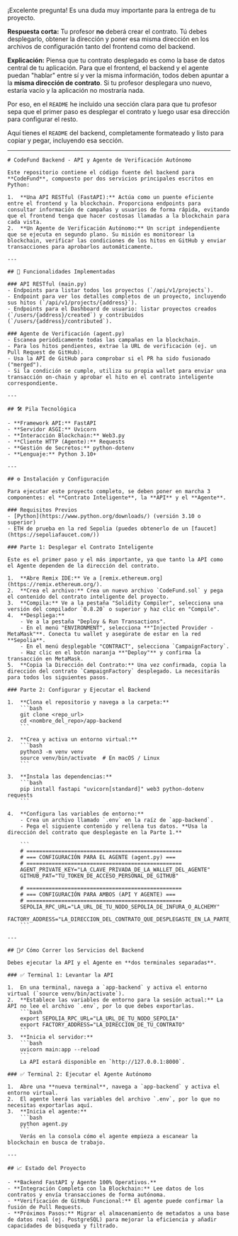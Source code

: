 ¡Excelente pregunta\! Es una duda muy importante para la entrega de tu proyecto.

**Respuesta corta:** Tu profesor **no** deberá crear el contrato. Tú debes desplegarlo, obtener la dirección y poner esa misma dirección en los archivos de configuración tanto del frontend como del backend.

**Explicación:** Piensa que tu contrato desplegado es como la base de datos central de tu aplicación. Para que el frontend, el backend y el agente puedan "hablar" entre sí y ver la misma información, todos deben apuntar a la **misma dirección de contrato**. Si tu profesor desplegara uno nuevo, estaría vacío y la aplicación no mostraría nada.

Por eso, en el `README` he incluido una sección clara para que tu profesor sepa que el primer paso es desplegar el contrato y luego usar esa dirección para configurar el resto.

Aquí tienes el `README` del backend, completamente formateado y listo para copiar y pegar, incluyendo esa sección.

-----

````
# CodeFund Backend - API y Agente de Verificación Autónomo

Este repositorio contiene el código fuente del backend para **CodeFund**, compuesto por dos servicios principales escritos en Python:

1.  **Una API RESTful (FastAPI):** Actúa como un puente eficiente entre el frontend y la blockchain. Proporciona endpoints para consultar información de campañas y usuarios de forma rápida, evitando que el frontend tenga que hacer costosas llamadas a la blockchain para cada vista.
2.  **Un Agente de Verificación Autónomo:** Un script independiente que se ejecuta en segundo plano. Su misión es monitorear la blockchain, verificar las condiciones de los hitos en GitHub y enviar transacciones para aprobarlos automáticamente.

---

## 🚀 Funcionalidades Implementadas

### API RESTful (main.py)
- Endpoints para listar todos los proyectos (`/api/v1/projects`).
- Endpoint para ver los detalles completos de un proyecto, incluyendo sus hitos (`/api/v1/projects/{address}`).
- Endpoints para el Dashboard de usuario: listar proyectos creados (`/users/{address}/created`) y contribuidos (`/users/{address}/contributed`).

### Agente de Verificación (agent.py)
- Escanea periódicamente todas las campañas en la blockchain.
- Para los hitos pendientes, extrae la URL de verificación (ej. un Pull Request de GitHub).
- Usa la API de GitHub para comprobar si el PR ha sido fusionado ("merged").
- Si la condición se cumple, utiliza su propia wallet para enviar una transacción on-chain y aprobar el hito en el contrato inteligente correspondiente.

---

## 🛠️ Pila Tecnológica

- **Framework API:** FastAPI
- **Servidor ASGI:** Uvicorn
- **Interacción Blockchain:** Web3.py
- **Cliente HTTP (Agente):** Requests
- **Gestión de Secretos:** python-dotenv
- **Lenguaje:** Python 3.10+

---

## ⚙️ Instalación y Configuración

Para ejecutar este proyecto completo, se deben poner en marcha 3 componentes: el **Contrato Inteligente**, la **API** y el **Agente**.

### Requisitos Previos
- [Python](https://www.python.org/downloads/) (versión 3.10 o superior)
- ETH de prueba en la red Sepolia (puedes obtenerlo de un [faucet](https://sepoliafaucet.com/))

### Parte 1: Desplegar el Contrato Inteligente

Este es el primer paso y el más importante, ya que tanto la API como el Agente dependen de la dirección del contrato.

1.  **Abre Remix IDE:** Ve a [remix.ethereum.org](https://remix.ethereum.org/).
2.  **Crea el archivo:** Crea un nuevo archivo `CodeFund.sol` y pega el contenido del contrato inteligente del proyecto.
3.  **Compila:** Ve a la pestaña "Solidity Compiler", selecciona una versión del compilador `0.8.20` o superior y haz clic en "Compile".
4.  **Despliega:**
    - Ve a la pestaña "Deploy & Run Transactions".
    - En el menú "ENVIRONMENT", selecciona **"Injected Provider - MetaMask"**. Conecta tu wallet y asegúrate de estar en la red **Sepolia**.
    - En el menú desplegable "CONTRACT", selecciona `CampaignFactory`.
    - Haz clic en el botón naranja **"Deploy"** y confirma la transacción en MetaMask.
5.  **Copia la Dirección del Contrato:** Una vez confirmada, copia la dirección del contrato `CampaignFactory` desplegado. La necesitarás para todos los siguientes pasos.

### Parte 2: Configurar y Ejecutar el Backend

1.  **Clona el repositorio y navega a la carpeta:**
    ```bash
    git clone <repo_url>
    cd <nombre_del_repo>/app-backend
    ```

2.  **Crea y activa un entorno virtual:**
    ```bash
    python3 -m venv venv
    source venv/bin/activate  # En macOS / Linux
    ```

3.  **Instala las dependencias:**
    ```bash
    pip install fastapi "uvicorn[standard]" web3 python-dotenv requests
    ```

4.  **Configura las variables de entorno:**
    - Crea un archivo llamado `.env` en la raíz de `app-backend`.
    - Pega el siguiente contenido y rellena tus datos. **Usa la dirección del contrato que desplegaste en la Parte 1.**

    ```
    # =================================================
    # === CONFIGURACIÓN PARA EL AGENTE (agent.py) ===
    # =================================================
    AGENT_PRIVATE_KEY="LA_CLAVE_PRIVADA_DE_LA_WALLET_DEL_AGENTE"
    GITHUB_PAT="TU_TOKEN_DE_ACCESO_PERSONAL_DE_GITHUB"

    # =================================================
    # === CONFIGURACIÓN PARA AMBOS (API Y AGENTE) ===
    # =================================================
    SEPOLIA_RPC_URL="LA_URL_DE_TU_NODO_SEPOLIA_DE_INFURA_O_ALCHEMY"
    FACTORY_ADDRESS="LA_DIRECCION_DEL_CONTRATO_QUE_DESPLEGASTE_EN_LA_PARTE_1"
    ```

---

## 🏃‍♂️ Cómo Correr los Servicios del Backend

Debes ejecutar la API y el Agente en **dos terminales separadas**.

### ✅ Terminal 1: Levantar la API

1.  En una terminal, navega a `app-backend` y activa el entorno virtual (`source venv/bin/activate`).
2.  **Establece las variables de entorno para la sesión actual:** La API no lee el archivo `.env`, por lo que debes exportarlas.
    ```bash
    export SEPOLIA_RPC_URL="LA_URL_DE_TU_NODO_SEPOLIA"
    export FACTORY_ADDRESS="LA_DIRECCION_DE_TU_CONTRATO"
    ```
3.  **Inicia el servidor:**
    ```bash
    uvicorn main:app --reload
    ```
    La API estará disponible en `http://127.0.0.1:8000`.

### ✅ Terminal 2: Ejecutar el Agente Autónomo

1.  Abre una **nueva terminal**, navega a `app-backend` y activa el entorno virtual.
2.  El agente leerá las variables del archivo `.env`, por lo que no necesitas exportarlas aquí.
3.  **Inicia el agente:**
    ```bash
    python agent.py
    ```
    Verás en la consola cómo el agente empieza a escanear la blockchain en busca de trabajo.

---

## 📈 Estado del Proyecto

- **Backend FastAPI y Agente 100% Operativos.**
- **Integración Completa con la Blockchain:** Lee datos de los contratos y envía transacciones de forma autónoma.
- **Verificación de GitHub Funcional:** El agente puede confirmar la fusión de Pull Requests.
- **Próximos Pasos:** Migrar el almacenamiento de metadatos a una base de datos real (ej. PostgreSQL) para mejorar la eficiencia y añadir capacidades de búsqueda y filtrado.

````
